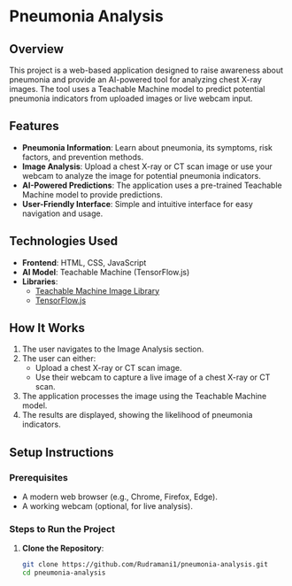 # Pneumonia Analysis

## Overview
This project is a web-based application designed to raise awareness about pneumonia and provide an AI-powered tool for analyzing chest X-ray images. The tool uses a Teachable Machine model to predict potential pneumonia indicators from uploaded images or live webcam input.

## Features
- **Pneumonia Information**: Learn about pneumonia, its symptoms, risk factors, and prevention methods.
- **Image Analysis**: Upload a chest X-ray or CT scan image or use your webcam to analyze the image for potential pneumonia indicators.
- **AI-Powered Predictions**: The application uses a pre-trained Teachable Machine model to provide predictions.
- **User-Friendly Interface**: Simple and intuitive interface for easy navigation and usage.

## Technologies Used
- **Frontend**: HTML, CSS, JavaScript
- **AI Model**: Teachable Machine (TensorFlow.js)
- **Libraries**:
  - [Teachable Machine Image Library](https://teachablemachine.withgoogle.com/)
  - [TensorFlow.js](https://www.tensorflow.org/js)

## How It Works
1. The user navigates to the Image Analysis section.
2. The user can either:
   - Upload a chest X-ray or CT scan image.
   - Use their webcam to capture a live image of a chest X-ray or CT scan.
3. The application processes the image using the Teachable Machine model.
4. The results are displayed, showing the likelihood of pneumonia indicators.

## Setup Instructions
### Prerequisites
- A modern web browser (e.g., Chrome, Firefox, Edge).
- A working webcam (optional, for live analysis).

### Steps to Run the Project
1. **Clone the Repository**:
   ```bash
   git clone https://github.com/Rudramani1/pneumonia-analysis.git
   cd pneumonia-analysis
